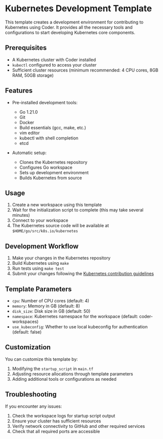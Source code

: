 # Kubernetes Development Template

This template creates a development environment for contributing to Kubernetes using Coder. It provides all the necessary tools and configurations to start developing Kubernetes core components.

## Prerequisites

- A Kubernetes cluster with Coder installed
- `kubectl` configured to access your cluster
- Sufficient cluster resources (minimum recommended: 4 CPU cores, 8GB RAM, 50GB storage)

## Features

- Pre-installed development tools:
  - Go 1.21.0
  - Git
  - Docker
  - Build essentials (gcc, make, etc.)
  - vim editor
  - kubectl with shell completion
  - etcd

- Automatic setup:
  - Clones the Kubernetes repository
  - Configures Go workspace
  - Sets up development environment
  - Builds Kubernetes from source

## Usage

1. Create a new workspace using this template
2. Wait for the initialization script to complete (this may take several minutes)
3. Connect to your workspace
4. The Kubernetes source code will be available at `$HOME/go/src/k8s.io/kubernetes`

## Development Workflow

1. Make your changes in the Kubernetes repository
2. Build Kubernetes using `make`
3. Run tests using `make test`
4. Submit your changes following the [Kubernetes contribution guidelines](https://github.com/kubernetes/community/blob/master/contributors/guide/README.md)

## Template Parameters

- `cpu`: Number of CPU cores (default: 4)
- `memory`: Memory in GB (default: 8)
- `disk_size`: Disk size in GB (default: 50)
- `namespace`: Kubernetes namespace for the workspace (default: coder-workspaces)
- `use_kubeconfig`: Whether to use local kubeconfig for authentication (default: false)

## Customization

You can customize this template by:
1. Modifying the `startup_script` in `main.tf`
2. Adjusting resource allocations through template parameters
3. Adding additional tools or configurations as needed

## Troubleshooting

If you encounter any issues:
1. Check the workspace logs for startup script output
2. Ensure your cluster has sufficient resources
3. Verify network connectivity to GitHub and other required services
4. Check that all required ports are accessible 